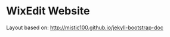 WixEdit Website
====================

Layout based on: http://mistic100.github.io/jekyll-bootstrap-doc
